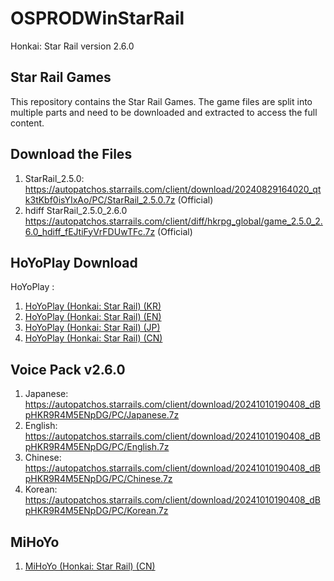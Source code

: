 # OSPRODWinStarRail

Honkai: Star Rail version 2.6.0

## Star Rail Games

This repository contains the Star Rail Games. The game files are split into multiple parts and need to be downloaded and extracted to access the full content.

## Download the Files

1. StarRail_2.5.0: https://autopatchos.starrails.com/client/download/20240829164020_qtk3tKbf0isYIxAo/PC/StarRail_2.5.0.7z (Official)
2. hdiff StarRail_2.5.0_2.6.0 https://autopatchos.starrails.com/client/diff/hkrpg_global/game_2.5.0_2.6.0_hdiff_fEJtiFyVrFDUwTFc.7z (Official)

## HoYoPlay Download

HoYoPlay :
1. [HoYoPlay (Honkai: Star Rail) (KR)](https://hsr.hoyoverse.com/ko-kr/)
2. [HoYoPlay (Honkai: Star Rail) (EN)](https://hsr.hoyoverse.com/en-us/)
3. [HoYoPlay (Honkai: Star Rail) (JP)](https://hsr.hoyoverse.com/ja-jp/)
4. [HoYoPlay (Honkai: Star Rail) (CN)](https://hsr.hoyoverse.com/zh-cn/home)

## Voice Pack v2.6.0
1. Japanese: https://autopatchos.starrails.com/client/download/20241010190408_dBpHKR9R4M5ENpDG/PC/Japanese.7z
2. English: https://autopatchos.starrails.com/client/download/20241010190408_dBpHKR9R4M5ENpDG/PC/English.7z
3. Chinese: https://autopatchos.starrails.com/client/download/20241010190408_dBpHKR9R4M5ENpDG/PC/Chinese.7z
4. Korean: https://autopatchos.starrails.com/client/download/20241010190408_dBpHKR9R4M5ENpDG/PC/Korean.7z

## MiHoYo
1. [MiHoYo (Honkai: Star Rail) (CN)](https://sr.mihoyo.com/?nav=home)
